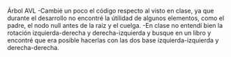Árbol AVL
-Cambié un poco el código respecto al visto en clase, ya que durante el desarrollo no encontré la útilidad de algunos elementos, como el padre, el nodo null antes de la raiz y el cuelga.
-En clase no entendí bien la rotación izquierda-derecha y derecha-izquierda y busque en un libro y encontré que era posible hacerlas con las dos base izquierda-izquierda y derecha-derecha.
